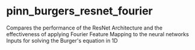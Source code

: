 # pinn_burgers_resnet_fourier
Compares the performance of the ResNet Architecture and the effectiveness of applying Fourier Feature Mapping to the neural networks Inputs for solving the Burger's equation in 1D
